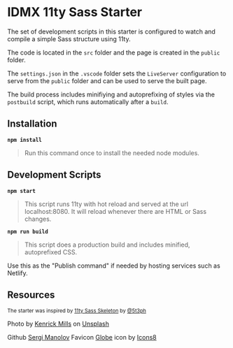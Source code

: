 # IDMX 11ty Sass Starter

The set of development scripts in this starter is configured to watch and compile a simple Sass structure using 11ty.

The code is located in the `src` folder and the page is created in the `public` folder.

The `settings.json` in the `.vscode` folder sets the `LiveServer` configuration to serve from the `public` folder and can be used to serve the built page.

The build process includes minifiying and autoprefixing of styles via the `postbuild` script, which runs automatically after a `build`.

## Installation

**`npm install`**

>Run this command once to install the needed node modules.

## Development Scripts

**`npm start`**

> This script runs 11ty with hot reload and served at the url localhost:8080. It will reload whenever there are HTML or Sass changes.

**`npm run build`**

> This script does a production build and includes minified, autoprefixed CSS.

Use this as the "Publish command" if needed by hosting services such as Netlify.

## Resources

<small>The starter was inspired by [11ty Sass Skeleton](https://github.com/5t3ph/11ty-sass-skeleton) by [@5t3ph](https://twitter.com/5t3ph)</small>

Photo by <a href="https://unsplash.com/@kenrickmills?utm_source=unsplash&utm_medium=referral&utm_content=creditCopyText">Kenrick Mills</a> on <a href="https://unsplash.com/wallpapers/nature/sky?utm_source=unsplash&utm_medium=referral&utm_content=creditCopyText">Unsplash</a>

Github <a href="https://github.com/sergim1423">Sergi Manolov</a>
Favicon <a target="_blank" href="https://icons8.com/icon/42199/globe">Globe</a> icon by <a target="_blank" href="https://icons8.com">Icons8</a>


  